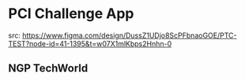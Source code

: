 # PCI Challenge App

src: https://www.figma.com/design/DussZ1UDjo8ScPFbnaoGOE/PTC-TEST?node-id=41-1395&t=w07X1mlKbps2Hnhn-0

## NGP TechWorld
